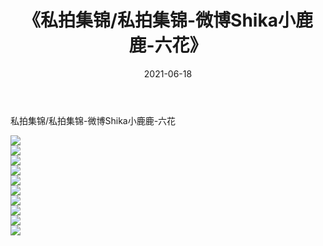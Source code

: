 ﻿---
layout: post
title:  《私拍集锦/私拍集锦-微博Shika小鹿鹿-六花》
date:   2021-06-18
img: http://pic.660000.xyz/1:/网络美图/2021/私拍集锦/私拍集锦-微博Shika小鹿鹿-六花/000.jpg
categories: [美女, 清纯, 唯美]
---

私拍集锦/私拍集锦-微博Shika小鹿鹿-六花

 ![](http://pic.660000.xyz/1:/网络美图/2021/私拍集锦/私拍集锦-微博Shika小鹿鹿-六花/001.jpg) <br>![](http://pic.660000.xyz/1:/网络美图/2021/私拍集锦/私拍集锦-微博Shika小鹿鹿-六花/002.jpg) <br>![](http://pic.660000.xyz/1:/网络美图/2021/私拍集锦/私拍集锦-微博Shika小鹿鹿-六花/003.jpg) <br>![](http://pic.660000.xyz/1:/网络美图/2021/私拍集锦/私拍集锦-微博Shika小鹿鹿-六花/004.jpg) <br>![](http://pic.660000.xyz/1:/网络美图/2021/私拍集锦/私拍集锦-微博Shika小鹿鹿-六花/005.jpg) <br>![](http://pic.660000.xyz/1:/网络美图/2021/私拍集锦/私拍集锦-微博Shika小鹿鹿-六花/006.jpg) <br>![](http://pic.660000.xyz/1:/网络美图/2021/私拍集锦/私拍集锦-微博Shika小鹿鹿-六花/007.jpg) <br>![](http://pic.660000.xyz/1:/网络美图/2021/私拍集锦/私拍集锦-微博Shika小鹿鹿-六花/008.jpg) <br>![](http://pic.660000.xyz/1:/网络美图/2021/私拍集锦/私拍集锦-微博Shika小鹿鹿-六花/009.jpg) <br>![](http://pic.660000.xyz/1:/网络美图/2021/私拍集锦/私拍集锦-微博Shika小鹿鹿-六花/010.jpg) <br>